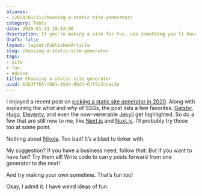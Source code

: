 ```yaml
---
aliases:
- /2020/01/31/choosing-a-static-site-generator/
category: Tools
date: 2020-01-31 19:43:00
description: If you're making a site for fun, use something you'll have fun with
draft: false
layout: layout:PublishedArticle
slug: choosing-a-static-site-generator
tags:
- site
- fun
- advice
title: Choosing a static site generator
uuid: 63b3ffb5-f881-4544-95d3-6ff5c3ccac3e
---
```


I enjoyed a recent post on [picking a static site generator in
2020](https://snipcart.com/blog/choose-best-static-site-generator).
Along with explaining the *what* and *why* of SSGs, the post lists a few
favorites. [Gatsby](/tags/gatsbyjs), [Hugo](/tags/hugo),
[Eleventy](/tags/eleventy), and even the now-venerable
[Jekyll](/tags/jekyll) get highlighted. So do a few that are still new
to me, like [Next.js](https://nextjs.org/) and
[Nuxt.js](https://nuxtjs.org/). I’ll probably try those too at some
point.

Nothing about [Nikola](/tags/nikola). Too bad\! It’s a blast to tinker
with.

My suggestion? If you have a business need, follow *that*. But if you
want to have fun? Try them all! Write code to carry posts forward from
one generator to the next!

And try making your own sometime. That’s fun too!

Okay, I admit it. I have weird ideas of fun.